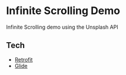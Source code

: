 # Infinite Scrolling Demo
Infinite Scrolling demo using the Unsplash API



## Tech
- [Retrofit](http://square.github.io/retrofit/)
- [Glide](https://github.com/bumptech/glide)
